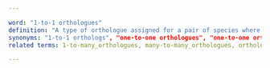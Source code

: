 ```yaml
---

word: "1-to-1 orthologues"
definition: "A type of orthologue assigned for a pair of species where only one copy is found in each species."
synonyms: "1-to-1 orthologs", "one-to-one orthologues", "one-to-one orthologs"
related terms: 1-to-many_orthologues, many-to-many_orthologues, orthologues, homologues

---
```

